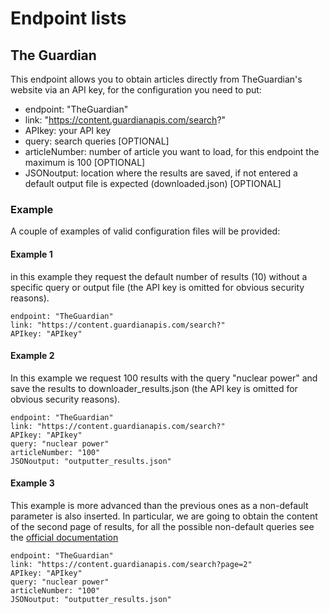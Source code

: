 # Endpoint lists

## The Guardian
This endpoint allows you to obtain articles directly from TheGuardian's website via an API key, for the configuration you need to put:

- endpoint: "TheGuardian"
- link: "https://content.guardianapis.com/search?"
- APIkey: your API key
- query: search queries [OPTIONAL]
- articleNumber: number of article you want to load, for this endpoint the maximum is 100 [OPTIONAL]
- JSONoutput: location where the results are saved, if not entered a default output file is expected (downloaded.json) [OPTIONAL]

### Example
A couple of examples of valid configuration files will be provided:

#### Example 1
in this example they request the default number of results (10) without a specific query or output file (the API key is omitted for obvious security reasons).

    endpoint: "TheGuardian"
    link: "https://content.guardianapis.com/search?"
    APIkey: "APIkey"

#### Example 2
In this example we request 100 results with the query "nuclear power" and save the results to downloader_results.json (the API key is omitted for obvious security reasons).

    endpoint: "TheGuardian"
    link: "https://content.guardianapis.com/search?"
    APIkey: "APIkey"
    query: "nuclear power"
    articleNumber: "100"
    JSONoutput: "outputter_results.json"

#### Example 3
This example is more advanced than the previous ones as a non-default parameter is also inserted. In particular, we are going to obtain the content of the second page of results, for all the possible non-default queries see the [official documentation](https://open-platform.theguardian.com/documentation/)

    endpoint: "TheGuardian"
    link: "https://content.guardianapis.com/search?page=2"
    APIkey: "APIkey"
    query: "nuclear power"
    articleNumber: "100"
    JSONoutput: "outputter_results.json"
